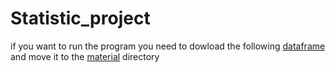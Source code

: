 # Statistic_project

if you want to run the program you need to dowload the following [dataframe](https://drive.google.com/open?id=1QOmVDpd8hcVYqqUXDXf68UMDWQZP0wQV) and move it to the [material](https://github.com/jeanpaulHT/Statistic_project/tree/master/Material) directory
